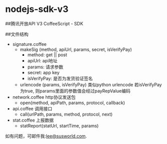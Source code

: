 nodejs-sdk-v3
=============

##腾讯开放API V3 CoffeeScript - SDK

##文件结构
 - signature.coffee
    - makeSig (method, apiUrl, params, secret, isVerifyPay)
      - method: get || post
      - apiUrl: api地址
      - params: 请求参数
      - secret: app key
      - isVerifyPay: 是否为发货验证签名
    - urlencode (params, isVerifyPay)
      类似python urlencode
      若isVerifyPay为true, 则params里面的参数值会经过payRepValue编码
 - network.coffee http协议发送包
    - open(method, apiPath, params, protocol, callback)
 - api.coffee 调用接口
    - call(urlPath, params, method, protocol, next)
 - stat.coffee 上报数据
    - statReport(statUrl, startTime, params)

如有问题，可邮件我:lee@susworld.com.
